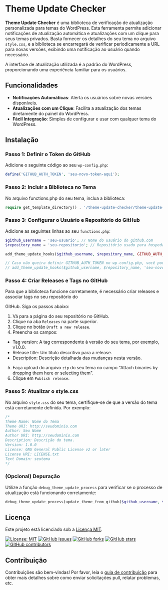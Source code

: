 # Theme Update Checker

**Theme Update Checker** é uma biblioteca de verificação de atualização personalizada para temas do WordPress. Esta ferramenta permite adicionar notificações de atualização automática e atualizações com um clique para seus temas privados. Basta fornecer os detalhes do seu tema no arquivo `style.css`, e a biblioteca se encarregará de verificar periodicamente a URL para novas versões, exibindo uma notificação ao usuário quando necessário.

A interface de atualização utilizada é a padrão do WordPress, proporcionando uma experiência familiar para os usuários.

## Funcionalidades

- **Notificações Automáticas**: Alerta os usuários sobre novas versões disponíveis.
- **Atualizações com um Clique**: Facilita a atualização dos temas diretamente do painel do WordPress.
- **Fácil Integração**: Simples de configurar e usar com qualquer tema do WordPress.

## Instalação

### Passo 1: Definir o Token do GitHub

Adicione o seguinte código ao seu `wp-config.php`:

```php
define('GITHUB_AUTH_TOKEN', 'seu-novo-token-aqui');
```

### Passo 2: Incluir a Biblioteca no Tema

No arquivo functions.php do seu tema, inclua a biblioteca:

```php
require get_template_directory() . '/theme-update-checker/theme-update-checker.php';
```

### Passo 3: Configurar o Usuário e Repositório do GitHub

Adicione as seguintes linhas ao seu `functions.php`:

```php
$github_username = 'seu-usuario'; // Nome do usuário do github.com
$repository_name = 'seu-repositorio'; // Repositório usado para hospedar os arquivos do tema

add_theme_update_hooks($github_username, $repository_name, GITHUB_AUTH_TOKEN);

// Caso não queira definir GITHUB_AUTH_TOKEN no wp-config.php, você pode adicionar seu token diretamente no código:
// add_theme_update_hooks($github_username, $repository_name, 'seu-novo-token-aqui');
```

### Passo 4: Criar Releases e Tags no GitHub

Para que a biblioteca funcione corretamente, é necessário criar releases e associar tags no seu repositório do 

GitHub. Siga os passos abaixo:
1. Vá para a página do seu repositório no GitHub.
2. Clique na aba `Releases` na parte superior.
3. Clique no botão `Draft a new release`.
4. Preencha os campos:
- Tag version: A tag correspondente à versão do seu tema, por exemplo, v1.0.0.
- Release title: Um título descritivo para a release.
- Description: Descrição detalhada das mudanças nesta versão.
5. Faça upload do arquivo `zip` do seu tema no campo "Attach binaries by dropping them here or selecting them".
6. Clique em `Publish release`.

### Passo 5: Atualizar o style.css

No arquivo `style.css` do seu tema, certifique-se de que a versão do tema está corretamente definida. Por exemplo:

```css
/*
Theme Name: Nome do Tema
Theme URI: http://seudominio.com
Author: Seu Nome
Author URI: http://seudominio.com
Description: Descrição do tema.
Version: 1.0.0
License: GNU General Public License v2 or later
License URI: LICENSE.txt
Text Domain: seutema
*/
```

### (Opcional) Depuração

Utilize a função `debug_theme_update_process` para verificar se o processo de atualização está funcionando corretamente:

```php
debug_theme_update_process(update_theme_from_github($github_username, $repository_name, GITHUB_AUTH_TOKEN));
```

## Licença

Este projeto está licenciado sob a [Licença MIT](LICENSE).

[![License: MIT](https://img.shields.io/badge/License-MIT-yellow.svg)](https://opensource.org/licenses/MIT) [![GitHub issues](https://img.shields.io/github/issues/manuseiro/theme-update-checker)](https://github.com/manuseiro/theme-update-checker/issues) [![GitHub forks](https://img.shields.io/github/forks/manuseiro/theme-update-checker)](https://github.com/manuseiro/theme-update-checker/network) [![GitHub stars](https://img.shields.io/github/stars/manuseiro/theme-update-checker)](https://github.com/manuseiro/theme-update-checker/stargazers) [![GitHub contributors](https://img.shields.io/github/contributors/manuseiro/theme-update-checker)](https://github.com/manuseiro/theme-update-checker/graphs/contributors)

## Contribuição

Contribuições são bem-vindas! Por favor, leia o [guia de contribuição](CONTRIBUTING.md) para obter mais detalhes sobre como enviar solicitações pull, relatar problemas, etc.





